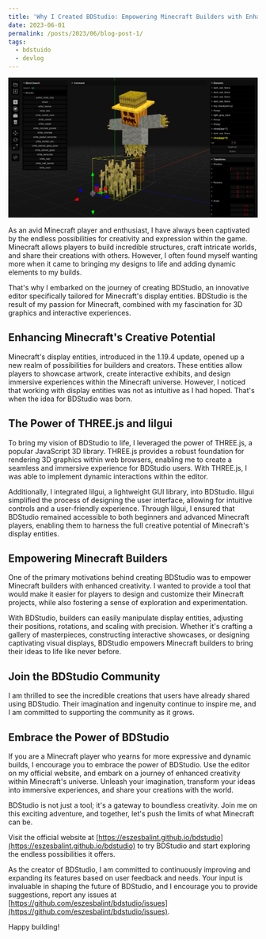 ```yaml
---
title: 'Why I Created BDStudio: Empowering Minecraft Builders with Enhanced Creativity'
date: 2023-06-01
permalink: /posts/2023/06/blog-post-1/
tags:
  - bdstuido
  - devlog
---
```


![BDStudio Logo](/assets/img/bg.png)

As an avid Minecraft player and enthusiast, I have always been captivated by the endless possibilities for creativity and expression within the game. Minecraft allows players to build incredible structures, craft intricate worlds, and share their creations with others. However, I often found myself wanting more when it came to bringing my designs to life and adding dynamic elements to my builds.

That's why I embarked on the journey of creating BDStudio, an innovative editor specifically tailored for Minecraft's display entities. BDStudio is the result of my passion for Minecraft, combined with my fascination for 3D graphics and interactive experiences.

## Enhancing Minecraft's Creative Potential

Minecraft's display entities, introduced in the 1.19.4 update, opened up a new realm of possibilities for builders and creators. These entities allow players to showcase artwork, create interactive exhibits, and design immersive experiences within the Minecraft universe. However, I noticed that working with display entities was not as intuitive as I had hoped. That's when the idea for BDStudio was born.

## The Power of THREE.js and lilgui

To bring my vision of BDStudio to life, I leveraged the power of THREE.js, a popular JavaScript 3D library. THREE.js provides a robust foundation for rendering 3D graphics within web browsers, enabling me to create a seamless and immersive experience for BDStudio users. With THREE.js, I was able to implement dynamic interactions within the editor.

Additionally, I integrated lilgui, a lightweight GUI library, into BDStudio. lilgui simplified the process of designing the user interface, allowing for intuitive controls and a user-friendly experience. Through lilgui, I ensured that BDStudio remained accessible to both beginners and advanced Minecraft players, enabling them to harness the full creative potential of Minecraft's display entities.

## Empowering Minecraft Builders

One of the primary motivations behind creating BDStudio was to empower Minecraft builders with enhanced creativity. I wanted to provide a tool that would make it easier for players to design and customize their Minecraft projects, while also fostering a sense of exploration and experimentation.

With BDStudio, builders can easily manipulate display entities, adjusting their positions, rotations, and scaling with precision. Whether it's crafting a gallery of masterpieces, constructing interactive showcases, or designing captivating visual displays, BDStudio empowers Minecraft builders to bring their ideas to life like never before.

## Join the BDStudio Community

I am thrilled to see the incredible creations that users have already shared using BDStudio. Their imagination and ingenuity continue to inspire me, and I am committed to supporting the community as it grows.

## Embrace the Power of BDStudio

If you are a Minecraft player who yearns for more expressive and dynamic builds, I encourage you to embrace the power of BDStudio. Use the editor on my official website, and embark on a journey of enhanced creativity within Minecraft's universe. Unleash your imagination, transform your ideas into immersive experiences, and share your creations with the world.

BDStudio is not just a tool; it's a gateway to boundless creativity. Join me on this exciting adventure, and together, let's push the limits of what Minecraft can be.

Visit the official website at [https://eszesbalint.github.io/bdstudio](https://eszesbalint.github.io/bdstudio) to try BDStudio and start exploring the endless possibilities it offers.

As the creator of BDStudio, I am committed to continuously improving and expanding its features based on user feedback and needs. Your input is invaluable in shaping the future of BDStudio, and I encourage you to provide suggestions, report any issues at [https://github.com/eszesbalint/bdstudio/issues](https://github.com/eszesbalint/bdstudio/issues).

Happy building!